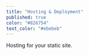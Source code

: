 ```yaml
---
title: "Hosting & Deployment"
published: true
color: "#826754"
text_color: "#ebebeb"
---
```

Hosting for your static site.
